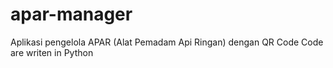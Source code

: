# apar-manager
Aplikasi pengelola APAR (Alat Pemadam Api Ringan) dengan QR Code
Code are writen in Python
